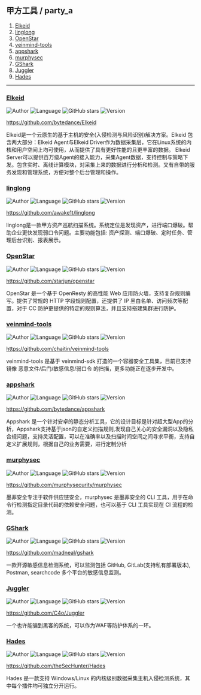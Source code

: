 ## 甲方工具 / party_a

1. [Elkeid](#elkeid)
2. [linglong](#linglong)
3. [OpenStar](#openstar)
4. [veinmind-tools](#veinmind-tools)
5. [appshark](#appshark)
6. [murphysec](#murphysec)
7. [GShark](#gshark)
8. [Juggler](#juggler)
9. [Hades](#hades)

----------------------------------------

### [Elkeid](detail/Elkeid.md)
![Author](https://img.shields.io/badge/Author-bytedance-orange)
![Language](https://img.shields.io/badge/Language-C/Golang-blue)
![GitHub stars](https://img.shields.io/github/stars/bytedance/Elkeid.svg?style=flat&logo=github)
![Version](https://img.shields.io/badge/Version-V1.0.0-red)

<https://github.com/bytedance/Elkeid>

Elkeid是一个云原生的基于主机的安全(入侵检测与风险识别)解决方案。Elkeid 包含两大部分：Elkeid Agent与Elkeid Driver作为数据采集层，它在Linux系统的内核和用户空间上均可使用，从而提供了具有更好性能的且更丰富的数据。 Elkeid Server可以提供百万级Agent的接入能力，采集Agent数据，支持控制与策略下发。包含实时、离线计算模块，对采集上来的数据进行分析和检测。又有自带的服务发现和管理系统，方便对整个后台管理和操作。

### [linglong](detail/linglong.md)
![Author](https://img.shields.io/badge/Author-awake1t-orange)
![Language](https://img.shields.io/badge/Language-Golang-blue)
![GitHub stars](https://img.shields.io/github/stars/awake1t/linglong.svg?style=flat&logo=github)
![Version](https://img.shields.io/badge/Version-V1.0.0-red)

<https://github.com/awake1t/linglong>

linglong是一款甲方资产巡航扫描系统。系统定位是发现资产，进行端口爆破。帮助企业更快发现弱口令问题。主要功能包括: 资产探测、端口爆破、定时任务、管理后台识别、报表展示。

### [OpenStar](detail/OpenStar.md)
![Author](https://img.shields.io/badge/Author-starjun-orange)
![Language](https://img.shields.io/badge/Language-JS/Python-blue)
![GitHub stars](https://img.shields.io/github/stars/starjun/openstar.svg?style=flat&logo=github)
![Version](https://img.shields.io/badge/Version-V1.0.0-red)

<https://github.com/starjun/openstar>

OpenStar 是一个基于 OpenResty 的高性能 Web 应用防火墙，支持复杂规则编写。提供了常规的 HTTP 字段规则配置，还提供了 IP 黑白名单、访问频次等配置，对于 CC 防护更提供的特定的规则算法，并且支持搭建集群进行防护。

### [veinmind-tools](detail/veinmind-tools.md)
![Author](https://img.shields.io/badge/Author-长亭科技-orange)
![Language](https://img.shields.io/badge/Language-Golang/Python-blue)
![GitHub stars](https://img.shields.io/github/stars/chaitin/veinmind-tools.svg?style=flat&logo=github)
![Version](https://img.shields.io/badge/Version-V2.0.1-red)

<https://github.com/chaitin/veinmind-tools>

veinmind-tools 是基于 veinmind-sdk 打造的一个容器安全工具集，目前已支持镜像 恶意文件/后门/敏感信息/弱口令 的扫描，更多功能正在逐步开发中。

### [appshark](detail/appshark.md)
![Author](https://img.shields.io/badge/Author-bytedance-orange)
![Language](https://img.shields.io/badge/Language-Kotlin-blue)
![GitHub stars](https://img.shields.io/github/stars/bytedance/appshark.svg?style=flat&logo=github)
![Version](https://img.shields.io/badge/Version-V0.1.2-red)

<https://github.com/bytedance/appshark>

Appshark 是一个针对安卓的静态分析工具，它的设计目标是针对超大型App的分析，Appshark支持基于json的自定义扫描规则,发现自己关心的安全漏洞以及隐私合规问题，支持灵活配置，可以在准确率以及扫描时间空间之间寻求平衡，支持自定义扩展规则，根据自己的业务需要，进行定制分析

### [murphysec](detail/murphysec.md)
![Author](https://img.shields.io/badge/Author-murphysecurity-orange)
![Language](https://img.shields.io/badge/Language-Golang-blue)
![GitHub stars](https://img.shields.io/github/stars/murphysecurity/murphysec.svg?style=flat&logo=github)
![Version](https://img.shields.io/badge/Version-V1.10.0-red)

<https://github.com/murphysecurity/murphysec>

墨菲安全专注于软件供应链安全，murphysec 是墨菲安全的 CLI 工具，用于在命令行检测指定目录代码的依赖安全问题，也可以基于 CLI 工具实现在 CI 流程的检测。

### [GShark](detail/gshark.md)
![Author](https://img.shields.io/badge/Author-madneal-orange)
![Language](https://img.shields.io/badge/Language-Golang-blue)
![GitHub stars](https://img.shields.io/github/stars/madneal/gshark.svg?style=flat&logo=github)
![Version](https://img.shields.io/badge/Version-V1.1.4-red)

<https://github.com/madneal/gshark>

一款开源敏感信息检测系统，可以监测包括 GitHub, GitLab(支持私有部署版本), Postman, searchcode 多个平台的敏感信息监测。

### [Juggler](detail/Juggler.md)
![Author](https://img.shields.io/badge/Author-C4o-orange)
![Language](https://img.shields.io/badge/Language-Golang-blue)
![GitHub stars](https://img.shields.io/github/stars/C4o/Juggler.svg?style=flat&logo=github)
![Version](https://img.shields.io/badge/Version-V1.0.0-red)

<https://github.com/C4o/Juggler>

一个也许能骗到黑客的系统，可以作为WAF等防护体系的一环。

### [Hades](detail/Hades.md)
![Author](https://img.shields.io/badge/Author-theSecHunter-orange)
![Language](https://img.shields.io/badge/Language-Golang&C++&C-blue)
![GitHub stars](https://img.shields.io/github/stars/theSecHunter/Hades.svg?style=flat&logo=github)
![Version](https://img.shields.io/badge/Version-V1.1.0-red)

<https://github.com/theSecHunter/Hades>

Hades 是一款支持 Windows/Linux 的内核级别数据采集主机入侵检测系统，其中每个插件均可独立分开运行。

